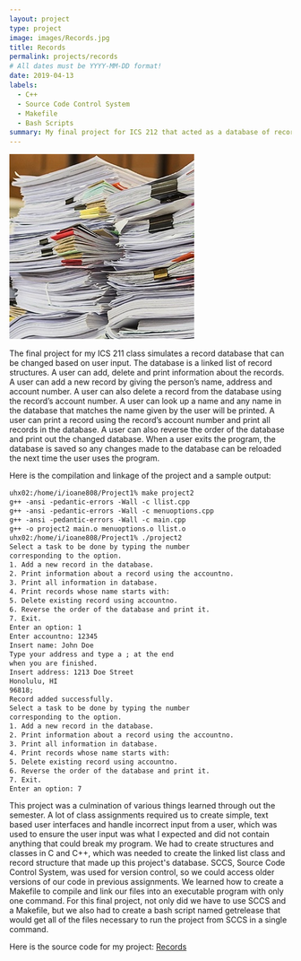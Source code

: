 ```yaml
---
layout: project
type: project
image: images/Records.jpg
title: Records 
permalink: projects/records
# All dates must be YYYY-MM-DD format!
date: 2019-04-13
labels:
  - C++
  - Source Code Control System
  - Makefile
  - Bash Scripts
summary: My final project for ICS 212 that acted as a database of records that could be manipulated by a user with specific commands.
---
```


<img alt="picture of record stack" src="../images/Records.jpg">

The final project for my ICS 211 class simulates a record database that can be changed based on user input. 
The database is a linked list of record structures. 
A user can add, delete and print information about the records.
A user can add a new record by giving the person’s name, address and account number. 
A user can also delete a record from the database using the record’s account number. 
A user can look up a name and any name in the database that matches the name given by the user will be printed. 
A user can print a record using the record’s account number and print all records in the database. 
A user can also reverse the order of the database and print out the changed database. 
When a user exits the program, the database is saved so any changes made to the database can be reloaded the next time the user uses the program.

Here is the compilation and linkage of the project and a sample output:
```
uhx02:/home/i/ioane808/Project1% make project2
g++ -ansi -pedantic-errors -Wall -c llist.cpp
g++ -ansi -pedantic-errors -Wall -c menuoptions.cpp
g++ -ansi -pedantic-errors -Wall -c main.cpp
g++ -o project2 main.o menuoptions.o llist.o
uhx02:/home/i/ioane808/Project1% ./project2
Select a task to be done by typing the number 
corresponding to the option.
1. Add a new record in the database.
2. Print information about a record using the accountno.
3. Print all information in database.
4. Print records whose name starts with:
5. Delete existing record using accountno.
6. Reverse the order of the database and print it.
7. Exit.
Enter an option: 1
Enter accountno: 12345
Insert name: John Doe
Type your address and type a ; at the end
when you are finished.
Insert address: 1213 Doe Street
Honolulu, HI
96818;
Record added successfully.
Select a task to be done by typing the number 
corresponding to the option.
1. Add a new record in the database.
2. Print information about a record using the accountno.
3. Print all information in database.
4. Print records whose name starts with:
5. Delete existing record using accountno.
6. Reverse the order of the database and print it.
7. Exit.
Enter an option: 7
```
This project was a culmination of various things learned through out the semester. 
A lot of class assignments required us to  create simple, text based user interfaces and handle incorrect input from a user, which was used to ensure the user input was what I expected and did not contain anything that could break my program. 
We had to create structures and classes in C and C++, which was needed to create the linked list class and record structure that made up this project's database. 
SCCS, Source Code Control System, was used for version control, so we could access older versions of our code in previous assignments. 
We learned how to create a Makefile to compile and link our files into an executable program with only one command.
For this final project, not only did we have to use SCCS and a Makefile, but we also had to create a bash script named getrelease that would get all of the files necessary to run the project from SCCS in a single command.

Here is the source code for my project: <a href="https://github.com/ioaneomerod/records-project"><i class="large github icon "></i>Records</a>
